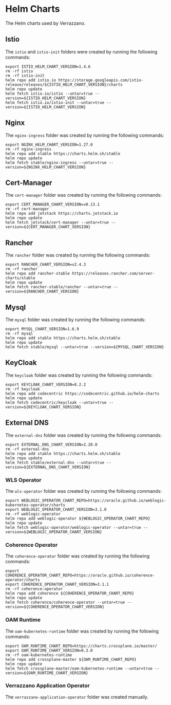 # Helm Charts

The Helm charts used by Verrazzano.

## Istio

The `istio` and `istio-init` folders were created by running the following commands:

```
export ISTIO_HELM_CHART_VERSION=1.4.6
rm -rf istio
rm -rf istio-init
helm repo add istio.io https://storage.googleapis.com/istio-release/releases/${ISTIO_HELM_CHART_VERSION}/charts
helm repo update
helm fetch istio.io/istio --untar=true --version=${ISTIO_HELM_CHART_VERSION}
helm fetch istio.io/istio-init --untar=true --version=${ISTIO_HELM_CHART_VERSION}
```

## Nginx

The `nginx-ingress` folder was created by running the following commands:

```
export NGINX_HELM_CHART_VERSION=1.27.0
rm -rf nginx-ingress
helm repo add stable https://charts.helm.sh/stable
helm repo update
helm fetch stable/nginx-ingress --untar=true --version=${NGINX_HELM_CHART_VERSION}
```

## Cert-Manager

The `cert-manager` folder was created by running the following commands:

```
export CERT_MANAGER_CHART_VERSION=v0.13.1
rm -rf cert-manager
helm repo add jetstack https://charts.jetstack.io
helm repo update
helm fetch jetstack/cert-manager --untar=true --version=${CERT_MANAGER_CHART_VERSION}
```

## Rancher

The `rancher` folder was created by running the following commands:

```
export RANCHER_CHART_VERSION=v2.4.3
rm -rf rancher
helm repo add rancher-stable https://releases.rancher.com/server-charts/stable
helm repo update
helm fetch rancher-stable/rancher --untar=true --version=${RANCHER_CHART_VERSION}
```

## Mysql

The `mysql` folder was created by running the following commands:

```
export MYSQL_CHART_VERSION=1.6.9
rm -rf mysql
helm repo add stable https://charts.helm.sh/stable
helm repo update
helm fetch stable/mysql --untar=true --version=${MYSQL_CHART_VERSION}
```

## KeyCloak

The `keycloak` folder was created by running the following commands:

```
export KEYCLOAK_CHART_VERSION=8.2.2
rm -rf keycloak
helm repo add codecentric https://codecentric.github.io/helm-charts
helm repo update
helm fetch codecentric/keycloak --untar=true --version=${KEYCLOAK_CHART_VERSION}
```

## External DNS

The `external-dns` folder was created by running the following commands:

```
export EXTERNAL_DNS_CHART_VERSION=2.20.0
rm -rf external-dns
helm repo add stable https://charts.helm.sh/stable
helm repo update
helm fetch stable/external-dns --untar=true --version=${EXTERNAL_DNS_CHART_VERSION}
```

### WLS Operator

The `wls-operator` folder was created by running the following commands:

```
export WEBLOGIC_OPERATOR_CHART_REPO=https://oracle.github.io/weblogic-kubernetes-operator/charts
export WEBLOGIC_OPERATOR_CHART_VERSION=3.1.0
rm -rf weblogic-operator
helm repo add weblogic-operator ${WEBLOGIC_OPERATOR_CHART_REPO}
helm repo update
helm fetch weblogic-operator/weblogic-operator --untar=true --version=${WEBLOGIC_OPERATOR_CHART_VERSION}
```

### Coherence Operator

The `coherence-operator` folder was created by running the following commands:

```
export COHERENCE_OPERATOR_CHART_REPO=https://oracle.github.io/coherence-operator/charts
export COHERENCE_OPERATOR_CHART_VERSION=3.1.1
rm -rf coherence-operator
helm repo add coherence ${COHERENCE_OPERATOR_CHART_REPO}
helm repo update
helm fetch coherence/coherence-operator --untar=true --version=${COHERENCE_OPERATOR_CHART_VERSION}
```

### OAM Runtime

The `oam-kubernetes-runtime` folder was created by running the following commands:

```
export OAM_RUNTIME_CHART_REPO=https://charts.crossplane.io/master/
export OAM_RUNTIME_CHART_VERSION=0.3.0
rm -rf oam-kubernetes-runtime
helm repo add crossplane-master ${OAM_RUNTIME_CHART_REPO}
helm repo update
helm fetch crossplane-master/oam-kubernetes-runtime --untar=true --version=${OAM_RUNTIME_CHART_VERSION}
```

### Verrazzano Application Operator

The `verrazzano-application-operator` folder was created manually.

